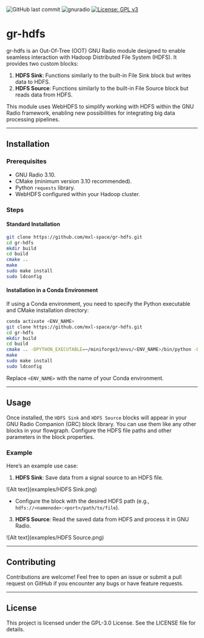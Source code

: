 ![GitHub last commit](https://img.shields.io/github/last-commit/mxl-space/gr-hdfs)
![gnuradio](https://img.shields.io/badge/GNU%20Radio-3.10.11-important)
[![License: GPL v3](https://img.shields.io/badge/License-GPLv3-blue.svg)](https://www.gnu.org/licenses/gpl-3.0) 

# gr-hdfs

gr-hdfs is an Out-Of-Tree (OOT) GNU Radio module designed to enable seamless interaction with Hadoop Distributed File System (HDFS). It provides two custom blocks:

1. **HDFS Sink**: Functions similarly to the built-in File Sink block but writes data to HDFS.
2. **HDFS Source**: Functions similarly to the built-in File Source block but reads data from HDFS.

This module uses WebHDFS to simplify working with HDFS within the GNU Radio framework, enabling new possibilities for integrating big data processing pipelines.

---

## Installation

### Prerequisites

- GNU Radio 3.10.
- CMake (minimum version 3.10 recommended).
- Python `requests` library.
- WebHDFS configured within your Hadoop cluster.

### Steps

#### Standard Installation

```bash
git clone https://github.com/mxl-space/gr-hdfs.git
cd gr-hdfs
mkdir build
cd build
cmake ..
make
sudo make install
sudo ldconfig
```

#### Installation in a Conda Environment

If using a Conda environment, you need to specify the Python executable and CMake installation directory:

```bash
conda activate <ENV_NAME>
git clone https://github.com/mxl-space/gr-hdfs.git
cd gr-hdfs
mkdir build
cd build
cmake .. -DPYTHON_EXECUTABLE=~/miniforge3/envs/<ENV_NAME>/bin/python -DCMAKE_INSTALL_PREFIX=~/miniforge3/envs/<ENV_NAME>
make
sudo make install
sudo ldconfig
```

Replace `<ENV_NAME>` with the name of your Conda environment.

---

## Usage

Once installed, the `HDFS Sink` and `HDFS Source` blocks will appear in your GNU Radio Companion (GRC) block library. You can use them like any other blocks in your flowgraph. Configure the HDFS file paths and other parameters in the block properties.

### Example

Here’s an example use case:

1. **HDFS Sink**: Save data from a signal source to an HDFS file.

![Alt text](examples/HDFS Sink.png)

   - Configure the block with the desired HDFS path (e.g., `hdfs://<namenode>:<port>/path/to/file`).

3. **HDFS Source**: Read the saved data from HDFS and process it in GNU Radio.

![Alt text](examples/HDFS Source.png)

---

## Contributing

Contributions are welcome! Feel free to open an issue or submit a pull request on GitHub if you encounter any bugs or have feature requests.

---

## License

This project is licensed under the GPL-3.0 License. See the LICENSE file for details.

